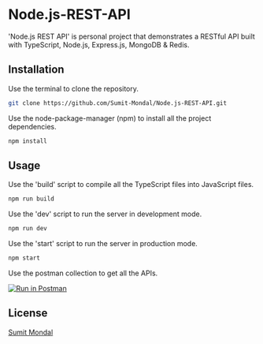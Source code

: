 # Node.js-REST-API

'Node.js REST API' is personal project that demonstrates a RESTful API built with TypeScript, Node.js, Express.js, MongoDB & Redis.

## Installation

Use the terminal to clone the repository.

```bash
git clone https://github.com/Sumit-Mondal/Node.js-REST-API.git
```

Use the node-package-manager (npm) to install all the project dependencies.

```bash
npm install
```

## Usage

Use the 'build' script to compile all the TypeScript files into JavaScript files.

```bash
npm run build
```

Use the 'dev' script to run the server in development mode.

```bash
npm run dev
```

Use the 'start' script to run the server in production mode.

```bash
npm start
```

Use the postman collection to get all the APIs.

[![Run in Postman](https://run.pstmn.io/button.svg)](https://app.getpostman.com/run-collection/83726a82fcd6c6694cd8)

## License

[Sumit Mondal](https://github.com/Sumit-Mondal)
